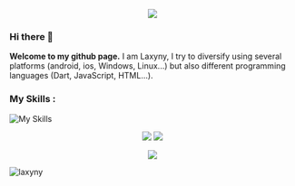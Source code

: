 <p align="center">
  <img src="https://readme-typing-svg.demolab.com?font=Fira+Code&size=20&duration=3000&pause=1000&color=00FF41&center=true&vCenter=true&width=900&lines=Accessing+GitHub+terminal+profile...;User%3A+Laxyny+%7C+Cross-platform+Engineer.;Skills%3A+HTML+%7C+CSS+%7C+Angular+%7C+Node.js+%7C+JS+%7C+Python+%7C+Dart+%7C+Flutter.;Welcome+to+my+digital+workspace" />
</p>

### Hi there 👋

**Welcome to my github page.**
I am Laxyny, I try to diversify using several platforms (android, ios, Windows, Linux...) but also different programming languages (Dart, JavaScript, HTML...).

### My Skills :

![My Skills](https://skillicons.dev/icons?i=html,css,angular,nodejs,js,py,dart,flutter)


<p align="center">
  <img src="https://github-readme-stats.vercel.app/api?username=laxyny&show_icons=true&theme=radical&hide_border=true&icon_color=00FF41&title_color=00FF41&text_color=ffffff" />
  <img src="https://github-readme-stats.vercel.app/api/top-langs/?username=laxyny&layout=donut&theme=radical&hide_border=true&title_color=00FF41&text_color=ffffff&card_width=480" />
</p>

<p align="center">
  <img src="https://raw.githubusercontent.com/trinib/trinib/a5f17399d881c5651a89bfe4a621014b08346cf0/images/marquee.svg">
</p>

<p align="left">
  <img src="https://komarev.com/ghpvc/?username=laxyny&label=Profile%20views&color=0e75b6&style=flat" alt="laxyny" />
</p>
